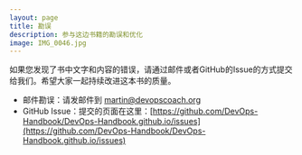 ```yaml
---
layout: page
title: 勘误
description: 参与这边书籍的勘误和优化
image: IMG_0046.jpg
---
```


如果您发现了书中文字和内容的错误，请通过邮件或者GitHub的Issue的方式提交给我们。希望大家一起持续改进这本书的质量。


* 邮件勘误：请发邮件到 martin@devopscoach.org
* GitHub Issue：提交的页面在这里：[https://github.com/DevOps-Handbook/DevOps-Handbook.github.io/issues](https://github.com/DevOps-Handbook/DevOps-Handbook.github.io/issues)
